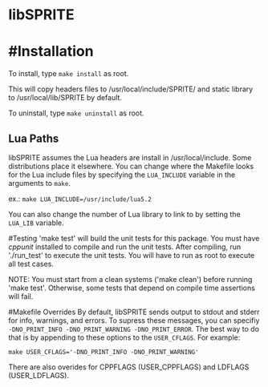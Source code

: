 libSPRITE
=========

#Installation
============
To install, type `make install` as root.

This will copy headers files to /usr/local/include/SPRITE/ and static library
to /usr/local/lib/SPRITE by default.

To uninstall, type `make uninstall` as root.

## Lua Paths
libSPRITE assumes the Lua headers are install in /usr/local/include. Some
distributions place it elsewhere. You can change where the Makefile looks for
the Lua include files by specifying the `LUA_INCLUDE` variable in the arguments
to `make`.

ex.: `make LUA_INCLUDE=/usr/include/lua5.2`

You can also change the number of Lua library to link to by setting the
`LUA_LIB` variable.

#Testing
'make test' will build the unit tests for this package. You must have *cppunit*
installed to compile and run the unit tests. After compiling, run './run_test'
to execute the unit tests. You will have to run as root to execute all test cases.

NOTE: You must start from a clean systems ('make clean') before running 'make test'. Otherwise, some tests that depend on compile time assertions will fail.

#Makefile Overrides
By default, libSPRITE sends output to stdout and stderr for info, warnings, and errors. To supress these messages, you can specifiy `-DNO_PRINT_INFO -DNO_PRINT_WARNING -DNO_PRINT_ERROR`. The best way to do that is by appending to these options to the `USER_CFLAGS`. For example:

    make USER_CFLAGS='-DNO_PRINT_INFO -DNO_PRINT_WARNING'

There are also overides for CPPFLAGS (USER_CPPFLAGS) and LDFLAGS (USER_LDFLAGS).

